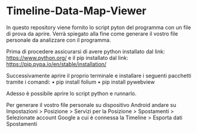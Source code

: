 # Timeline-Data-Map-Viewer
In questo repository viene fornito lo script pyton del programma con un file di prova da aprire. Verrà spiegato alla fine come generare il vostro file personale da analizzare con il programma.

Prima di procedere assicurarsi di avere python installato dal link: https://www.python.org/ e il pip installato dal link: https://pip.pypa.io/en/stable/installation/

Successivamente aprire il proprio terminale e installare i seguenti pacchetti tramite i comandi: 
•	pip install folium
•	pip install pywebview

Adesso è possibile aprire lo script python e runnarlo.

Per generare il vostro file personale su dispositivo Android andare su Impostazioni > Posizione > Servizi per la Posizione > Spostamenti > Selezionate account Google a cui è connessa la Timeline > Esporta dati Spostamenti
